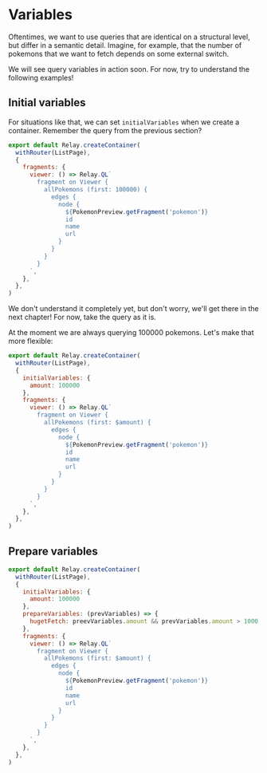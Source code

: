 # Variables

Oftentimes, we want to use queries that are identical on a structural level, but differ in a semantic detail.
Imagine, for example, that the number of pokemons that we want to fetch depends on some external switch.

We will see query variables in action soon. For now, try to understand the following examples!

## Initial variables

For situations like that, we can set `initialVariables` when we create a container.
Remember the query from the previous section?

```javascript
export default Relay.createContainer(
  withRouter(ListPage),
  {
    fragments: {
      viewer: () => Relay.QL`
        fragment on Viewer {
          allPokemons (first: 100000) {
            edges {
              node {
                ${PokemonPreview.getFragment('pokemon')}
                id
                name
                url
              }
            }
          }
        }
      `,
    },
  },
)
```
We don't understand it completely yet, but don't worry, we'll get there in the next chapter! For now, take the query as it is.

At the moment we are always querying 100000 pokemons. Let's make that more flexible:

```javascript
export default Relay.createContainer(
  withRouter(ListPage),
  {
    initialVariables: {
      amount: 100000
    },
    fragments: {
      viewer: () => Relay.QL`
        fragment on Viewer {
          allPokemons (first: $amount) {
            edges {
              node {
                ${PokemonPreview.getFragment('pokemon')}
                id
                name
                url
              }
            }
          }
        }
      `,
    },
  },
)
```

## Prepare variables

```javascript
export default Relay.createContainer(
  withRouter(ListPage),
  {
    initialVariables: {
      amount: 100000
    },
    prepareVariables: (prevVariables) => {
      hugetFetch: preevVariables.amount && prevVariables.amount > 1000
    },
    fragments: {
      viewer: () => Relay.QL`
        fragment on Viewer {
          allPokemons (first: $amount) {
            edges {
              node {
                ${PokemonPreview.getFragment('pokemon')}
                id
                name
                url
              }
            }
          }
        }
      `,
    },
  },
)
```
